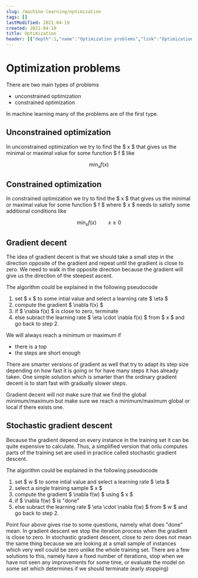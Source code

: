 ```yaml
---
slug: /machine-learning/optimization
tags: []
lastModified: 2021-04-19
created: 2021-04-19
title: Optimization
header: [{"depth":1,"name":"Optimization problems","link":"Optimization-problems"},{"depth":2,"name":"Unconstrained optimization","link":"Unconstrained-optimization"},{"depth":2,"name":"Constrained optimization","link":"Constrained-optimization"},{"depth":2,"name":"Gradient decent","link":"Gradient-decent"},{"depth":2,"name":"Stochastic gradient descent","link":"Stochastic-gradient-descent"}]
---
```


# Optimization problems
There are two main types of problems
- unconstrained optimization
- constrained optimization

In machine learning many of the problems are of the first type.

## Unconstrained optimization

In unconstrained optimization we try to find the $ x $ that gives us the minimal or maximal value for some function $ f $ like

$$
\min_{x} f(x)
$$

## Constrained optimization

In constrained optimization we try to find the $ x $ that gives us the minimal or maximal value for some function $ f $ where $ x $ needs to satisfy some additional conditions like

$$
\min_{x} f(x) \qquad x \geq 0
$$

## Gradient decent
The idea of gradient decent is that we should take a small step in the direction opposite of the gradient and repeat until the gradient is close to zero. We need to walk in the opposite direction because the gradient will give us the direction of the steepest ascent.

The algorithm could be explained in the following pseudocode
1. set $ x $ to some intial value and select a learning rate $ \eta $
2. compute the gradient $ \nabla f(x) $
3. if $ \nabla f(x) $ is close to zero, terminate
4. else subract the learning rate $ \eta \cdot \nabla f(x) $ from $ x $ and go back to step 2.

We will always reach a minimum or maximum if
- there is a top
- the steps are short enough

There are smarter versions of gradient as well that try to adapt its step size depending on how fast it is going or for have many steps it has already taken. One simple solution which is smarter than the ordinary gradient decent is to start fast with gradually slower steps.

Gradient decent will not make sure that we find the global minimum/maximum but make sure we reach a minimum/maximum global or local if there exists one.

## Stochastic gradient descent
Because the gradient depend on every instance in the training set it can be quite expensive to calculate. Thus, a simplified version that onlu computes parts of the training set are used in practice called stochastic gradient descent.

The algorithm could be explained in the following pseudocode
1. set $ w $ to some intial value and select a learning rate $ \eta $
2. select a single training sample $ x $
3. compute the gradient $ \nabla f(w) $ using $ x $
4. if $ \nabla f(w) $ is "done"
5. else subract the learning rate $ \eta \cdot \nabla f(w) $ from $ w $ and go back to step 2.

Point four above gives rise to some questions, namely what does "done" mean. In gradient descent we stop the iteration process when the gradient is close to zero. In stochastic gradient descent, close to zero does not mean the same thing because we are looking at a small sample of instances which very well could be zero unlike the whole training set. There are a few solutions to this, namely have a fixed number of iterations, stop when we have not seen any improvements for some time, or evaluate the model on some set which determines if we should terminate (early stopping)
